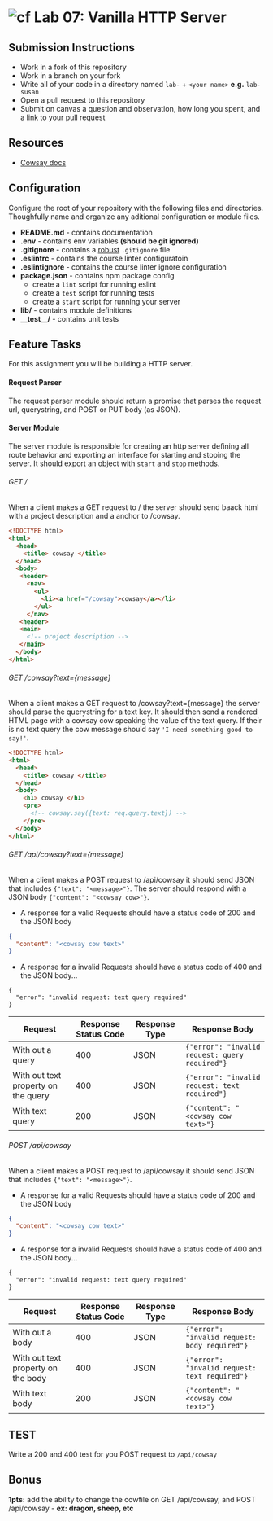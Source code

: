 ![cf](https://i.imgur.com/7v5ASc8.png) Lab 07: Vanilla HTTP Server
======

## Submission Instructions
* Work in a fork of this repository
* Work in a branch on your fork
* Write all of your code in a directory named `lab-` + `<your name>` **e.g.** `lab-susan`
* Open a pull request to this repository
* Submit on canvas a question and observation, how long you spent, and a link to your pull request

## Resources
* [Cowsay docs](https://github.com/piuccio/cowsay)

## Configuration 
Configure the root of your repository with the following files and directories. Thoughfully name and organize any aditional configuration or module files.
* **README.md** - contains documentation
* **.env** - contains env variables **(should be git ignored)**
* **.gitignore** - contains a [robust](http://gitignore.io) `.gitignore` file 
* **.eslintrc** - contains the course linter configuratoin
* **.eslintignore** - contains the course linter ignore configuration
* **package.json** - contains npm package config
  * create a `lint` script for running eslint
  * create a `test` script for running tests
  * create a `start` script for running your server
* **lib/** - contains module definitions
* **\_\_test\_\_/** - contains unit tests

## Feature Tasks  
For this assignment you will be building a HTTP server. 
#### Request Parser
The request parser module should return a promise that parses the request url, querystring, and  POST or PUT body (as JSON).

#### Server Module 
The server module is responsible for creating an http server defining all route behavior and exporting an interface for starting and stoping the server. It should export an object with `start` and `stop` methods. 

###### GET /
When a client makes a GET request to / the server should send baack html with a project description and a anchor to /cowsay.
``` html
<!DOCTYPE html>
<html>
  <head>
    <title> cowsay </title>  
  </head>
  <body>
   <header>
     <nav>
       <ul> 
         <li><a href="/cowsay">cowsay</a></li>
       </ul>
     </nav>
   <header>
   <main>
     <!-- project description -->
   </main>
  </body>
</html>
```

###### GET /cowsay?text={message}
When a client makes a GET request to /cowsay?text={message} the server should parse the querystring for a text key. It should then send a rendered HTML page with a cowsay cow speaking the value of the text query. If their is no text query the cow message should say `'I need something good to say!'`. 
``` html
<!DOCTYPE html>
<html>
  <head>
    <title> cowsay </title>  
  </head>
  <body>
    <h1> cowsay </h1>
    <pre>
      <!-- cowsay.say({text: req.query.text}) -->
    </pre>
  </body>
</html>
```

###### GET /api/cowsay?text={message}
When a client makes a POST request to /api/cowsay it should send JSON that includes `{"text": "<message>"}`. The server should respond with a JSON body `{"content": "<cowsay cow>"}`.  

* A response for a valid Requests should have a status code of 200 and the JSON body   
``` json 
{
  "content": "<cowsay cow text>" 
}
```

* A response for a invalid Requests should have a status code of 400 and the JSON body...
```
{
  "error": "invalid request: text query required"
}
```
| Request | Response Status Code | Response Type | Response Body |
| -- | -- | -- | -- |
| With out a query | 400 | JSON | `{"error": "invalid request: query required"}` |
| With out text property on the query | 400 | JSON | `{"error": "invalid request: text required"}` |
| With text query | 200 | JSON | `{"content": "<cowsay cow text>"}` |

###### POST /api/cowsay 
When a client makes a POST request to /api/cowsay it should send JSON that includes `{"text": "<message>"}`. 

* A response for a valid Requests should have a status code of 200 and the JSON body   

``` json 
{
  "content": "<cowsay cow text>" 
}
```

* A response for a invalid Requests should have a status code of 400 and the JSON body...
```
{
  "error": "invalid request: text query required"
}
```

| Request | Response Status Code | Response Type | Response Body |
| -- | -- | -- | -- |
| With out a body | 400 | JSON | `{"error": "invalid request: body required"}` |
| With out text property on the body | 400 | JSON | `{"error": "invalid request: text required"}` |
| With text body | 200 | JSON | `{"content": "<cowsay cow text>"}` |


## TEST
Write a 200 and 400 test for you POST request to `/api/cowsay`

## Bonus
**1pts:** add the ability to change the cowfile on GET /api/cowsay, and POST /api/cowsay - **ex: dragon, sheep, etc**
